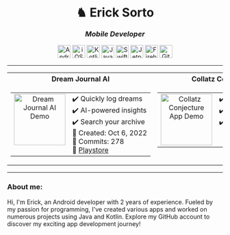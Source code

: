 <h1 align="center">♞ Erick Sorto</h1>
<h3 align="center"><i>Mobile Developer</i></h3>

<p align="center">
  <img src="https://img.shields.io/badge/-Android-333333?style=for-the-badge&logo=none" alt="Android" height="30" />
 <img src="https://img.shields.io/badge/-iOS-333333?style=for-the-badge&logo=none" alt="iOS" height="30" />
  <img src="https://img.shields.io/badge/-Kotlin-333333?style=for-the-badge&logo=none" alt="Kotlin" height="30" />
  <img src="https://img.shields.io/badge/-Java-333333?style=for-the-badge&logo=none" alt="Java" height="30" />
  <img src="https://img.shields.io/badge/-Swift-333333?style=for-the-badge&logo=none" alt="Swift" height="30" />
  <img src="https://img.shields.io/badge/-Jetpack%20Compose-333333?style=for-the-badge&logo=none" alt="Jetpack Compose" height="30" />
  <img src="https://img.shields.io/badge/-Firebase-333333?style=for-the-badge&logo=none" alt="Firebase" height="30" />
  <img src="https://img.shields.io/badge/-Git-333333?style=for-the-badge&logo=none" alt="Git" height="30" />
</p>

---
<table align="center" cellspacing="0" cellpadding="0">
  <tr>
    <th nowrap align="center">Dream Journal AI</th>
    <th nowrap align="center">Collatz Conjecture App</th>
  </tr>
  <tr valign="top">
    <td>
      <table cellspacing="0" cellpadding="10">
        <tr valign="top">
          <td align="center" valign="top">
            <a href="https://github.com/ErickSorto/Dream-Journal-AI">
              <img src="https://github.com/user-attachments/assets/0ee55d88-fe6e-4d85-bd2d-1455b3b46691"
                   alt="Dream Journal AI Demo" width="120"/>
            </a>
          </td>
          <td nowrap align="left" valign="top">
            ✔️ Quickly log dreams<br/>
            ✔️ AI-powered insights<br/>
            ✔️ Search your archive<br/>
            📅 Created: Oct 6, 2022<br/>
            🔀 Commits: 278<br/>
            🔗 <a href="https://play.google.com/store/apps/details?id=org.ballistic.dreamjournalai&hl=en_US">Playstore</a>
          </td>
        </tr>
      </table>
    </td>
    <td>
      <table cellspacing="0" cellpadding="10">
        <tr valign="top">
          <td align="center" valign="top">
            <a href="https://github.com/ErickSorto/Collatz-Calculator">
              <img src="https://user-images.githubusercontent.com/85327212/198862142-df941bfa-e8ab-48c6-b402-c4ec19eca862.gif"
                   alt="Collatz Conjecture App Demo" width="120"/>
            </a>
          </td>
          <td nowrap align="left" valign="top">
            ✔️ Input any integer<br/>
            ✔️ Animate each step<br/>
            ✔️ Visualize convergence
          </td>
        </tr>
      </table>
    </td>
  </tr>
</table>




---

### About me:
Hi, I'm Erick, an Android developer with 2 years of experience. Fueled by my passion for programming, I've created various apps and worked on numerous projects using Java and Kotlin. Explore my GitHub account to discover my exciting app development journey!
<!---
ErickSorto/ErickSorto is a ✨ special ✨ repository because its `README.md` (this file) appears on your GitHub profile.
You can click the Preview link to take a look at your changes.![dj_display_gif](https://user-images.githubusercontent.com/85327212/198681623-f76b4882-f073-4be1-90d0-4d9487890f8a.gif
--->
